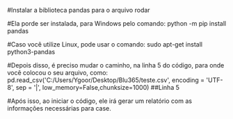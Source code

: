 #Instalar a biblioteca pandas para o arquivo rodar

#Ela porde ser instalada, para Windows pelo comando: python -m pip install pandas

#Caso você utilize Linux, pode usar o comando: sudo apt-get install python3-pandas

#Depois disso, é preciso mudar o caminho, na linha 5 do código, para onde você colocou o seu arquivo, como: pd.read_csv('C:/Users/Ygoor/Desktop/Blu365/teste.csv', encoding = 'UTF-8', sep = '|', low_memory=False,chunksize=1000) ##Linha 5

#Após isso, ao iniciar o código, ele irá gerar um relatório com as informações necessárias para case.
